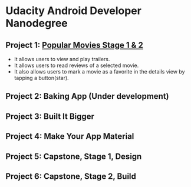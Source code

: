 # Udacity Android Developer Nanodegree


## Project 1: [Popular Movies Stage 1 & 2](https://github.com/emrekose26/udacity-nanodegree-projects/tree/master/PopularMovies)

  - It allows users to view and play trailers.
  - It allows users to read reviews of a selected movie.
  - It also allows users to mark a movie as a favorite in the details view by tapping a button(star).

## Project 2: Baking App (Under development)

## Project 3: Built It Bigger

## Project 4: Make Your App Material

## Project 5: Capstone, Stage 1, Design
  
## Project 6: Capstone, Stage 2, Build
